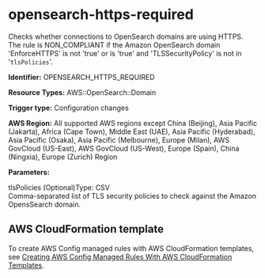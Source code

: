 # opensearch\-https\-required<a name="opensearch-https-required"></a>

Checks whether connections to OpenSearch domains are using HTTPS\. The rule is NON\_COMPLIANT if the Amazon OpenSearch domain 'EnforceHTTPS' is not 'true' or is 'true' and 'TLSSecurityPolicy' is not in '`tlsPolicies`'\. 

**Identifier:** OPENSEARCH\_HTTPS\_REQUIRED

**Resource Types:** AWS::OpenSearch::Domain

**Trigger type:** Configuration changes

**AWS Region:** All supported AWS regions except China \(Beijing\), Asia Pacific \(Jakarta\), Africa \(Cape Town\), Middle East \(UAE\), Asia Pacific \(Hyderabad\), Asia Pacific \(Osaka\), Asia Pacific \(Melbourne\), Europe \(Milan\), AWS GovCloud \(US\-East\), AWS GovCloud \(US\-West\), Europe \(Spain\), China \(Ningxia\), Europe \(Zurich\) Region

**Parameters:**

tlsPolicies \(Optional\)Type: CSV  
Comma\-separated list of TLS security policies to check against the Amazon OpensSearch domain\.

## AWS CloudFormation template<a name="w2aac12c33c15b9d409c17"></a>

To create AWS Config managed rules with AWS CloudFormation templates, see [Creating AWS Config Managed Rules With AWS CloudFormation Templates](aws-config-managed-rules-cloudformation-templates.md)\.